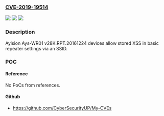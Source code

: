 ### [CVE-2019-19514](https://cve.mitre.org/cgi-bin/cvename.cgi?name=CVE-2019-19514)
![](https://img.shields.io/static/v1?label=Product&message=n%2Fa&color=blue)
![](https://img.shields.io/static/v1?label=Version&message=n%2Fa&color=blue)
![](https://img.shields.io/static/v1?label=Vulnerability&message=n%2Fa&color=brighgreen)

### Description

Ayision Ays-WR01 v28K.RPT.20161224 devices allow stored XSS in basic repeater settings via an SSID.

### POC

#### Reference
No PoCs from references.

#### Github
- https://github.com/CyberSecurityUP/My-CVEs

